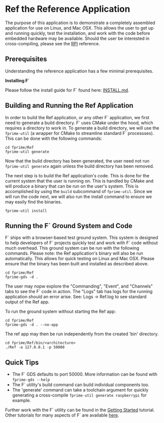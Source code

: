 # Ref the Reference Application

The purpose of this application is to demonstrate a completely assembled application for use on Linux, and Mac OSX.  This allows the user to get
up and running quickly, test the installation, and work with the code before embedded hardware may be available. Should the user be interested in
cross-compiling, please see the [RPI](../RPI/README.md) reference.

## Prerequisites

Understanding the reference application has a few minimal prerequisites.

**Installing F´**

Please follow the install guide for F´ found here: [INSTALL.md](../docs/INSTALL.md).

## Building and Running the Ref Application

In order to build the Ref application, or any other F´ application, we first need to generate a build directory.  F´ uses CMake under the hood,
which requires a directory to work in. To generate a build directory, we will use the `fprime-util` (a wrapper for CMake to streamline standard 
F´ processses). This can be done with the following commands:

```
cd fprime/Ref
fprime-util generate
```

Now that the build directory has been generated, the user need not run `fprime-util generate` again unless the build directory has been removed.

The next step is to build the Ref application's code. This is done for the current system that the user is running on. This is handled by CMake
and will produce a binary that can be run on the user's system. This is accomplished by using the `build` subcommand of `fprime-util`. Since we
will run the code next, we will also run the install command to ensure we may easily find the binaries.

```
fprime-util install
```

## Running the F´ Ground System and Code

F´ ships with a browser-based test ground system. This system is designed to help developers of F´ projects quickly test and work with F´ code
without much overhead. This ground system can be run with the following commands. Please note: the Ref application's binary will also be run
automatically.  This allows for quick testing on Linux and Mac OSX. Please ensure that the binary has been built and installed as described above.

```
cd fprime/Ref
fprime-gds -d .
```

The user may nopw explore the "Commanding", "Event", and "Channels" tabs to see the F´ code in action.  The "Logs" tab has logs for the running
application should an error arise.  See: Logs -> Ref.log to see standard output of the Ref app.

To run the ground system without starting the Ref app:
```
cd fprime/Ref
fprime-gds -d . --no-app
```

The ref app may then be run independently from the created 'bin' directory.

```
cd fprime/Ref/bin/<architecture>
./Ref -a 127.0.0.1 -p 50000
```

## Quick Tips

- The F´ GDS defaults to port 50000. More information can be found with `fprime-gds --help`
- The F´ utility's build command can build individual components too.
- The 'generate' command can take a toolchain argument for quickly generating a cross-compile `fprime-util generate raspberrypi` for example.

Further work with the F´ utility can be found in the [Getting Started](../docs/Tutorials/GettingStarted/Tutorial.md) tutorial. Other tutorials
for many aspects of F´ are available [here](../docs/Tutorials/README.md).


